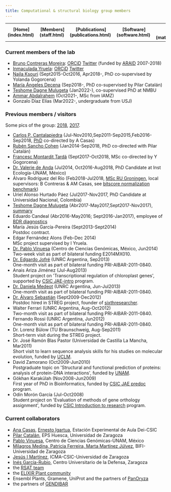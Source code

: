```yaml
---
title: Computational & structural biology group members
---
```


<table align="center" width=100%>
  <tr>
    <td align="center"><b>[Home](index.html)</b>&nbsp;</td>
    <td align="center"><b>[Members](staff.html)</b>&nbsp;</td>
    <td align="center"><b>[Publications](publications.html)</b>&nbsp;</td>
    <td align="center"><b>[Software](software.html)</b>&nbsp;</td>
    <td align="center"><b>[Material educativo](matdidactico.html)</b>&nbsp;</td>
    <td align="center"><a href="https://bioinfoperl.blogspot.com"><b>Blog</b></a>&nbsp;</td>
    <td align="center"><a href="https://www.eead.csic.es"><img src="pics/logoEEAD.png"></a></td>
  </tr>
</table>


### Current members of the lab 

-   [Bruno Contreras Moreira](https://www.eead.csic.es/home/staffinfo?Id=71): [ORCiD](https://orcid.org/0000-0002-5462-907X) [Twitter](https://twitter.com/BrunoContrerasM) (funded by [ARAID](https://www.araid.es) 2007-2018)
-   [Inmaculada Yruela](http://www.eead.csic.es/home/staffinfo?Id=58): [ORCiD](https://orcid.org/0000-0003-3608-4720) [Twitter](https://twitter.com/InmaYruela)
-   [Najla Ksouri](http://www.eead.csic.es/home/staffinfo?Id=501)
    (Sept2015-Oct2016, Apr2018-, PhD co-supervised by Yolanda Gogorcena)
-   [María Ángeles Decena](https://www.researchgate.net/profile/Maria-Angeles-Decena-Rodriguez) (Sep2018-,
    PhD co-supervised by Pilar Catalán)
-   [Teshome Dagne Mulugeta](https://www.nmbu.no/emp/teshome.mulugeta) (Jan2022-), co-supervised PhD at NMBU
-   [Ammar Abdalrahem](https://www.linkedin.com/in/ammar-abdalrahem) (Oct2021-, MSc from IAMZ) 
-   Gonzalo Díaz Elías (Mar2022-, undergraduate from USJ)

### Previous members / visitors

Some pics of the group: [2018](pics/fotoGrupoJun2018.jpeg), [2017](pics/fotoGrupoSept2017.jpeg).

-   [Carlos P.
    Cantalapiedra](https://scholar.google.com/citations?user=fa8RszgAAAAJ)
    (Jul-Nov2010,Sep2011-Sep2015,Feb2016-Sep2018,
    [PhD](https://dialnet.unirioja.es/servlet/tesis?codigo=120706)
    co-directed by A Casas)
-   [Rubén Sancho Cohen](https://www.researchgate.net/profile/Ruben-Sancho)
    (Jan2014-Sep2018, PhD co-directed with Pilar Catalán)
-   [Francesc Montardit
    Tardá](http://www.eead.csic.es/home/staffinfo?Id=587)
    (Sept2017-Oct2018, MSc co-directed by Y Gogorcena)
-   [Dr. Valerie de
    Anda](https://scholar.google.es/citations?user=Bom_ztkAAAAJ&hl=es)
    (Jul2014, Oct2016-Aug2018, PhD Candidate at Inst
    Ecología-UNAM, México)
-   Álvaro Rodríguez del Río (Feb2018-Jul2018, [MSc RU
    Groningen](http://fse.studenttheses.ub.rug.nl/18035/), local
    supervisors: B Contreras & AM Casas, see [bitscore normalization
    benchmark](https://github.com/eead-csic-compbio/get_homologues/tree/master/user_utils/normalize))
-   Uriel Alonso Hurtado Páez (Jul2017-Nov2017, PhD Candidate at
    Universidad Nacional, Colombia)
-   [Teshome Dagne Mulugeta](https://www.researchgate.net/profile/Teshome-Mulugeta) (Abr2017-May2017,Sept2017-Nov2017), [summary](https://norbis.w.uib.no/learning-advanced-analysis-of-gene-regulation-in-zaragoza)
-   Eduardo Candeal (Abr2016-May2016; Sept2016-Jan2017), employee of
    [BDR diagnostics](http://www.bdrdiagnostics.com)
-   María Jesús García-Pereira (Sept2013-Sept2014)\
    Postdoc contract.
-   Edgar Fernández Alons (Feb-Dec 2014)\
    MSc project supervised by I Yruela.
-   [Dr. Pablo
    Vinuesa](https://scholar.google.es/citations?user=8IpvaDQAAAAJ&hl=es)
    (Centro de Ciencias Genómicas, México, Jun2014)\
    Two-week visit as part of bilateral funding E2014MX010.
-   [Dr. Edgardo
    Jofré](https://www.researchgate.net/profile/Edgardo_Jofre) (UNRC
    Argentina, Sep2013)\
    One-month visit as part of bilateral funding PRI-AIBAR-2011-0840.
-   Anais Ariza Jiménez (Jul-Aug2013)\
    Student project on 'Transcriptional regulation of chloroplast
    genes', supported by [CSIC
    JAE-intro](https://sede.csic.gob.es/jae-intro-cp-2013) program.
-   [Dr. Daniela
    Medeot](https://www.researchgate.net/profile/Daniela_Medeot) (UNRC
    Argentina, Jun-Jul2013)\
    One-month visit as part of bilateral funding PRI-AIBAR-2011-0840.
-   [Dr. Álvaro
    Sebastián](https://scholar.google.com/citations?user=LTAbijoAAAAJ)
    (Sept2009-Dec2012)\
    Postdoc hired in STREG project, founder of
    [sixthresearcher](http://www.sixthresearcher.com).
-   Walter Ferrari (UNRC Argentina, Aug-Oct2012)\
    Two-month visit as part of bilateral funding PRI-AIBAR-2011-0840.
-   Fernando Rossi (UNRC Argentina, Jun2012)\
    One-month visit as part of bilateral funding PRI-AIBAR-2011-0840.
-   Dr. Lorenz Bülow (TU Braunschweig, Aug-Sep2011)\
    Short-term visit during the STREG project.
-   Dr. José Ramón Blas Pastor (Universidad de Castilla La Mancha,
    Mar2011)\
    Short visit to learn sequence analysis skills for his studies on
    molecular evolution, funded by [UCLM](http://www.crib.uclm.es).
-   David Zamorano (Oct2009-Jun2010)\
    Postgraduate topic on 'Structural and functional prediction of
    proteins: analysis of protein-DNA interactions', funded by
    [UNAM](http://www.unam.mx).
-   Gökhan Karakülah (Nov2008-Jun2009)\
    First year of PhD in Bioinformatics, funded by [CSIC JAE
    predoc](https://sede.csic.gob.es/servicios/formacion-y-empleo/formacion-de-personal-investigador) program.
-   Odín Morón García (Jul-Oct2008)\
    Student project on 'Evaluation of methods of gene orthology
    assignment', funded by [CSIC Introduction to
    research](https://sede.csic.gob.es/servicios/formacion-y-empleo/formacion-de-personal-investigador) program.


### Current collaborators

- [Ana Casas](http://www.eead.csic.es/home/staffinfo?Id=67), [Ernesto Igartua](http://www.eead.csic.es/home/staffinfo?Id=69), Estación Experimental de Aula Dei-CSIC
- [Pilar Catalán](http://bifi.es/bioflora/research-team/profile1.html), EPS Huesca, Universidad de Zaragoza
- [Pablo Vinuesa](http://www.ccg.unam.mx/%7Evinuesa/), Centro de Ciencias Genómicas-UNAM, México
- [Milagros Medina, Patricia Ferreira, Marta Martínez Júlvez](http://bifi.es), BIFI-Universidad de Zaragoza 
- [Jesús I Martínez](http://www.unizar.es/icma/depart/epr/epr.htm), ICMA-CSIC-Universidad de Zaragoza 
- [Inés García-Rubio](http://cud.unizar.es/inesgrubio), Centro Universitario de la Defensa, Zaragoza 
- the [RSAT team](http://rsat.eead.csic.es/plants/people.php)
- the [ELIXIR Plant community](https://elixir-europe.org/communities/plant-sciences)
- Ensembl Plants, Gramene, UniProt and the partners of [PanOryza](https://gtr.ukri.org/projects?ref=BB%2FT015691%2F1)
- the partners of [GENDIBAR](https://www.era-learn.eu/network-information/networks/prima/section-2-call-multi-topic-2018/utilization-of-local-genetic-diversity-to-understand-and-exploit-barley-adaptation-to-harsh-environments-and-for-pre-breeding)


<!--Dras. María Fillat, Teresa Bes, María Luisa Peleato, BIFI-Universidad de Zaragoza, http://www.bioquz.es/bioquimica/transcriptionalRegulationFotoPresentacion.do?enlaceSubmenu=TranscriptionalRegulation&enlaceMenu=grupos -->

<!--Drs. José A. Navarro, José Mª Ortega, Mercedes Roncel, IBVF-CSIC-Universidad de Sevilla, Sevilla. http://www.ibvf.csic.es/category/l2/l2g8-transferencia-de-electrones-en-sistemas-biol%C3%B3gicos-0

Prof. Dr. Keith Dunker, Indiana University, Indianapolis, EEUU. http://compbio.iupui.edu/people/details/8

Prof. Dr. Karl Niklas, College of Agriculture and Life Sciences, Cornell University, EEUU. https://plantbio.cals.cornell.edu/people/karl-niklas

Dr. Ramón Hurtado, BIFI-Universidad de Zaragoza, Zaragoza. http://bifi.es/en/people/71-english-categories/research/biophysics/glycosyltransferases-and-hydrolases-involved-in-human-diseases-frontpage/glycosyltransferases-and-hydrolases-involved-in-human-diseases

Dr. Jesús A. Gonzalo-Asensio, Universidad de Zaragoza, Zaragoza. http://genmico.unizar.es/ingles/team2.html

Dras. Cecilia Gotor, Ángeles Aroca, Instituto de Bioquímica Vegetal y Fotosíntesis (IBVF, Universidad de Sevilla-CSIC), Sevilla. https://www.ibvf.us-csic.es/metabolismo-de-ciste%C3%ADna-y-se%C3%B1alizaci%C3%B3n

Dr. Christian A. Olsen, Carlos Moreno-Yruela, Department of Drug Design and Pharmacology University of Copenhagen, https://drug.ku.dk/disciplines/peptides-and-proteins/olsen-lab/ -->

